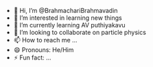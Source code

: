 - 👋 Hi, I’m @BrahmachariBrahmavadin
- 👀 I’m interested in learning new things 
- 🌱 I’m currently learning AV puthiyakavu 
- 💞️ I’m looking to collaborate on particle physics 
- 📫 How to reach me ...
- 😄 Pronouns: He/Him
- ⚡ Fun fact: ...

<!---
BrahmachariBrahmavadin/BrahmachariBrahmavadin is a ✨ special ✨ repository because its `README.md` (this file) appears on your GitHub profile.
You can click the Preview link to take a look at your changes.
--->

